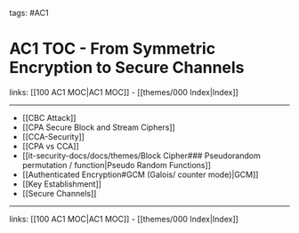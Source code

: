 tags: #AC1

# AC1 TOC - From Symmetric Encryption to Secure Channels

links:  [[100 AC1 MOC|AC1 MOC]] - [[themes/000 Index|Index]]

---

- [[CBC Attack]]
- [[CPA Secure Block and Stream Ciphers]]
- [[CCA-Security]]
- [[CPA vs CCA]]
- [[it-security-docs/docs/themes/Block Cipher### Pseudorandom permutation / function|Pseudo Random Functions]]
- [[Authenticated Encryption#GCM (Galois/ counter mode)|GCM]]
- [[Key Establishment]]
- [[Secure Channels]]

---
links:  [[100 AC1 MOC|AC1 MOC]] - [[themes/000 Index|Index]]